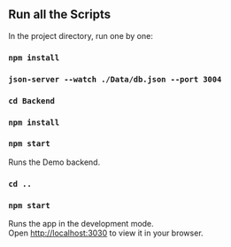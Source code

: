 
## Run all the Scripts

In the project directory, run one by one:

### `npm install`
### `json-server --watch ./Data/db.json --port 3004`

### `cd Backend`

### `npm install`
### `npm start`

Runs the Demo backend.

### `cd ..`
### `npm start`

Runs the app in the development mode.\
Open [http://localhost:3030](http://localhost:3030) to view it in your browser.

